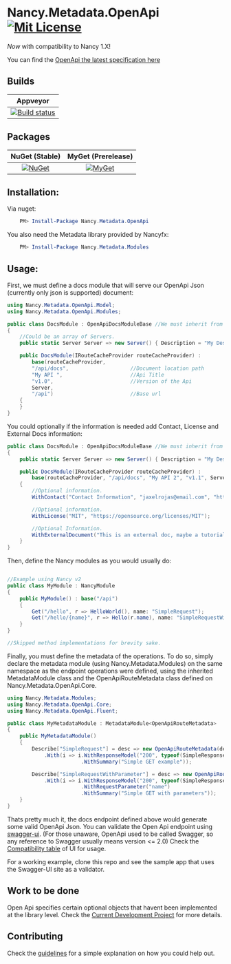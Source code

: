 # Nancy.Metadata.OpenApi [![Mit License][mit-img]][mit]

_Now_ with compatibility to Nancy 1.X!

You can find the [OpenApi the latest specification here](https://github.com/OAI/OpenAPI-Specification/blob/master/versions/3.0.1.md) 

## Builds

| Appveyor  |
| :---:     |
| [![Build status][build-img]][build] |

## Packages

NuGet (Stable) | MyGet (Prerelease)
:---: | :---:
[![NuGet][nuget-img]][nuget] | [![MyGet][myget-img]][myget] |


## Installation:

Via nuget: 

``` powershell
    PM> Install-Package Nancy.Metadata.OpenApi 
```

You also need the Metadata library provided by Nancyfx:

``` powershell
    PM> Install-Package Nancy.Metadata.Modules 
```

## Usage:

First, we must define a docs module that will serve our OpenApi Json (currently only json is supported) document:

```c#
using Nancy.Metadata.OpenApi.Model;
using Nancy.Metadata.OpenApi.Modules;

public class DocsModule : OpenApiDocsModuleBase //We must inherit from the OpenApiDocsModuleBase
{
    //Could be an array of Servers.
    public static Server Server => new Server() { Description = "My Descripton", Url = "http://localhost:5000/" };

    public DocsModule(IRouteCacheProvider routeCacheProvider) :
        base(routeCacheProvider,
        "/api/docs",                    //Document location path
        "My API ",                      //Api Title 
        "v1.0",                         //Version of the Api
        Server,
        "/api")                         //Base url
    {
    }
}
```

You could optionally if the information is needed add Contact, License and External Docs information:

``` c#
public class DocsModule : OpenApiDocsModuleBase //We must inherit from the OpenApiDocsModuleBase
{
    public static Server Server => new Server() { Description = "My Descripton", Url = "http://localhost:5001/" };

    public DocsModule(IRouteCacheProvider routeCacheProvider) :
        base(routeCacheProvider, "/api/docs", "My API 2", "v1.1", Server, "/api")
    {
        //Optional information.
        WithContact("Contact Information", "jaxelrojas@email.com", "https://jaxelr.github.io");

        //Optional information.
        WithLicense("MIT", "https://opensource.org/licenses/MIT");

        //Optional Information.
        WithExternalDocument("This is an external doc, maybe a tutorial or a spec doc.", "https://jaxelr.github.io")
    }
}
```

Then, define the Nancy modules as you would usually do:

```c#

//Example using Nancy v2 
public class MyModule : NancyModule
{
    public MyModule() : base("/api")
    {
        Get("/hello", r => HelloWorld(), name: "SimpleRequest");
        Get("/hello/{name}", r => Hello(r.name), name: "SimpleRequestWithParameter");
    }
}

//Skipped method implementations for brevity sake.
```

Finally, you must define the metadata of the operations. To do so, simply declare the metadata module (using Nancy.Metadata.Modules) on the same namespace as the endpoint operations were defined, using the inherited MetadataModule class and the OpenApiRouteMetadata class defined on Nancy.Metadata.OpenApi.Core.

```c#
using Nancy.Metadata.Modules;
using Nancy.Metadata.OpenApi.Core;
using Nancy.Metadata.OpenApi.Fluent;

public class MyMetadataModule : MetadataModule<OpenApiRouteMetadata>
{
    public MyMetadataModule()
    {
        Describe["SimpleRequest"] = desc => new OpenApiRouteMetadata(desc)
            .With(i => i.WithResponseModel("200", typeof(SimpleResponseModel), "Sample response")
                        .WithSummary("Simple GET example"));

        Describe["SimpleRequestWithParameter"] = desc => new OpenApiRouteMetadata(desc)
            .With(i => i.WithResponseModel("200", typeof(SimpleResponseModel), "Sample response")
                        .WithRequestParameter("name")
                        .WithSummary("Simple GET with parameters"));
    }
}
```

Thats pretty much it, the docs endpoint defined above would generate some valid OpenApi Json. You can validate the Open Api endpoint using [swagger-ui](https://github.com/swagger-api/swagger-ui). (For those unaware, OpenApi used to be called Swagger, so any reference to Swagger usually means version <= 2.0) Check the [Compatibility table](https://github.com/swagger-api/swagger-ui#compatibility) of UI for usage.

For a working example, clone this repo and see the sample app that uses the Swagger-UI site as a validator.

## Work to be done

Open Api specifies certain optional objects that havent been implemented at the library level. Check the [Current Development Project](https://github.com/Jaxelr/Nancy.Metadata.OpenApi/projects) for more details.

## Contributing

Check the [guidelines](https://github.com/Jaxelr/Nancy.Metadata.OpenApi/blob/master/.github/CONTRIBUTING.md) for a simple explanation on how you could help out.

[mit-img]: http://img.shields.io/badge/License-MIT-blue.svg
[mit]: https://github.com/Jaxelr/Nancy.Metadata.OpenApi/blob/master/LICENSE
[build]: https://ci.appveyor.com/project/Jaxelr/nancy-metadata-openapi
[build-img]: https://ci.appveyor.com/api/projects/status/bk8fiqknunkegnv7?svg=true
[nuget]: https://www.nuget.org/packages/Nancy.Metadata.OpenApi
[nuget-img]: https://img.shields.io/nuget/v/Nancy.Metadata.OpenApi.svg
[myget]: https://www.myget.org/feed/nancy-metadata-openapi/package/nuget/Nancy.Metadata.OpenApi
[myget-img]: https://img.shields.io/myget/nancy-metadata-openapi/v/Nancy.Metadata.OpenApi.svg
